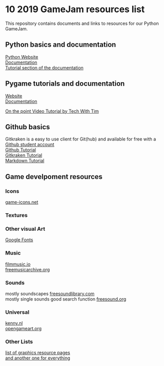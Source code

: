 # 10 2019 GameJam resources list
This repository contains documents and links to resources for our Python GameJam.

## Python basics and documentation
[Python Website](https://www.python.org)  
[Documentation](https://docs.python.org/3/)  
[Tutorial section of the documentation](https://docs.python.org/3/tutorial/index.html)

## Pygame tutorials and documentation
[Website](https://www.pygame.org)  
[Documentation](https://www.pygame.org/docs/index.html)

[On the point Video Tutorial by Tech With Tim](https://www.youtube.com/watch?v=i6xMBig-pP4&list=PLzMcBGfZo4-lp3jAExUCewBfMx3UZFkh5)

## Github basics  
Gitkraken is a easy to use client for Git(hub) and available for free with a [Github student account](https://education.github.com/students)  
[Github Tutorial](https://guides.github.com/activities/hello-world/)  
[Gitkraken Tutorial](https://support.gitkraken.com/)  
[Markdown Tutorial](https://guides.github.com/features/mastering-markdown/)

## Game develpoment resources

### Icons
[game-icons.net](https://game-icons.net/)

### Textures


### Other visual Art
[Google Fonts](https://fonts.google.com/)

### Music
[filmmusic.io](filmmusic.io)  
[freemusicarchive.org](https://freemusicarchive.org/static)

### Sounds
mostly soundscapes [freesoundlibrary.com](https://www.freesoundslibrary.com/)  
mostly single sounds good search function [freesound.org](https://freesound.org)

### Universal
[kenny.nl](kenney.nl)  
[opengameart.org](https://opengameart.org/)

### Other Lists
[list of graphics resource pages](https://web.archive.org/web/20190306021527/http://www.pixelprospector.com/royalty-free-graphics/)  
[and another one for everything](https://docs.google.com/document/d/1qQf5zjvJHEB40xYhTiFo9GzNYUBt8iAw8vzPu2Oy354/edit)
